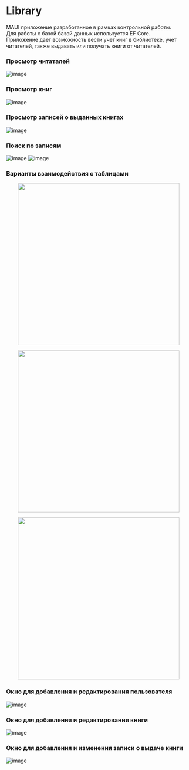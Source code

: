 # Library
MAUI приложение разработанное в рамках контрольной работы.  
Для работы с базой базой данных используется EF Core.  
Приложение дает возможность вести учет книг в библиотеке, учет читателей, также выдавать или получать книги от читателей.  
### Просмотр читаталей
![image](https://github.com/user-attachments/assets/cfbbd1e6-e265-43d1-ae9c-306215100c97)
### Просмотр книг
![image](https://github.com/user-attachments/assets/aafcfd36-c21a-49a8-a84c-83db82c7e43c)
### Просмотр записей о выданных книгах
![image](https://github.com/user-attachments/assets/a135be07-4b7c-4b8e-9d26-31cc2f7196cd)
### Поиск по записям
![image](https://github.com/user-attachments/assets/90ba90ca-98b9-4f81-aebd-e10f84d25e8a)
![image](https://github.com/user-attachments/assets/5e41a19f-11b5-4078-8528-13a5e2f705f7)
### Варианты взаимодействия с таблицами
<p align="Center">
  <img width="440" hight="300" src="https://github.com/user-attachments/assets/082dd181-59a8-48f9-9e9c-f6a63d0add75">
</p>

<p align="Center">
  <img width="440" hight="300" src="https://github.com/user-attachments/assets/92733e94-5593-45fc-b640-32cb294bdcc7">
</p>

<p align="Center">
  <img width="440" hight="300" src="https://github.com/user-attachments/assets/61956c4c-a50f-47e8-9c64-4712438d494d">
</p>

### Окно для добавления и редактирования пользователя
![image](https://github.com/user-attachments/assets/1cc46ef5-85e0-41f7-b319-af243aa8376e)
### Окно для добавления и редактирования книги
![image](https://github.com/user-attachments/assets/8b1da660-a059-4e9d-aa69-562765944edf)
### Окно для добавления и изменения записи о выдаче книги
![image](https://github.com/user-attachments/assets/0eea8791-2b6b-48bb-aa71-e2d28c97f571)
